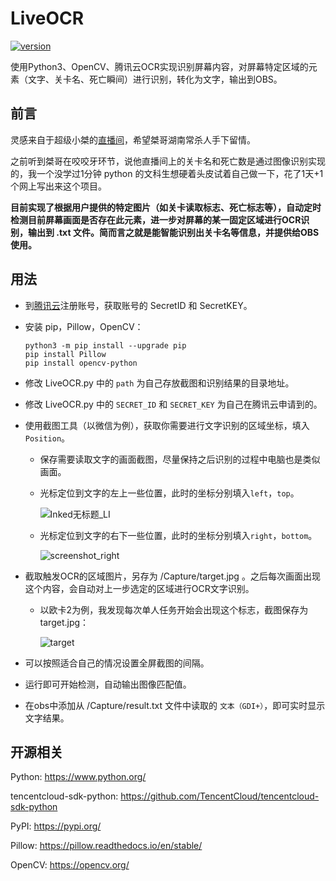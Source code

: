 # LiveOCR
[![version](https://img.shields.io/badge/version-v0.2-orange)]()

使用Python3、OpenCV、腾讯云OCR实现识别屏幕内容，对屏幕特定区域的元素（文字、关卡名、死亡瞬间）进行识别，转化为文字，输出到OBS。

## 前言

灵感来自于超级小桀的[直播间](https://www.douyu.com/74751)，希望桀哥湖南常杀人手下留情。

之前听到桀哥在咬咬牙环节，说他直播间上的关卡名和死亡数是通过图像识别实现的，我一个没学过1分钟 python 的文科生想硬着头皮试着自己做一下，花了1天+1个网上写出来这个项目。

**目前实现了根据用户提供的特定图片（如关卡读取标志、死亡标志等），自动定时检测目前屏幕画面是否存在此元素，进一步对屏幕的某一固定区域进行OCR识别，输出到 .txt 文件。简而言之就是能智能识别出关卡名等信息，并提供给OBS使用。**

## 用法

- 到[腾讯云](https://cloud.tencent.com/product/generalocr)注册账号，获取账号的 SecretID 和 SecretKEY。

- 安装 pip，Pillow，OpenCV：

  ```
  python3 -m pip install --upgrade pip
  pip install Pillow
  pip install opencv-python
  ```

- 修改 LiveOCR.py 中的 `path` 为自己存放截图和识别结果的目录地址。

- 修改 LiveOCR.py 中的 `SECRET_ID` 和 `SECRET_KEY` 为自己在腾讯云申请到的。

- 使用截图工具（以微信为例），获取你需要进行文字识别的区域坐标，填入 `Position`。

  - 保存需要读取文字的画面截图，尽量保持之后识别的过程中电脑也是类似画面。

  - 光标定位到文字的左上一些位置，此时的坐标分别填入`left`，`top`。

    ![Inked无标题_LI](https://cdn.jsdelivr.net/gh/tonyleelyy/BlogImages/img/screenshot_left.jpg)

  - 光标定位到文字的右下一些位置，此时的坐标分别填入`right`，`bottom`。

    ![screenshot_right](https://cdn.jsdelivr.net/gh/tonyleelyy/BlogImages/img/screenshot_right.jpg)

- 截取触发OCR的区域图片，另存为 /Capture/target.jpg 。之后每次画面出现这个内容，会自动对上一步选定的区域进行OCR文字识别。

  - 以欧卡2为例，我发现每次单人任务开始会出现这个标志，截图保存为target.jpg：

    ![target](https://cdn.jsdelivr.net/gh/tonyleelyy/BlogImages/img/target.jpg)

- 可以按照适合自己的情况设置全屏截图的间隔。

- 运行即可开始检测，自动输出图像匹配值。

- 在obs中添加从 /Capture/result.txt 文件中读取的 `文本（GDI+）`，即可实时显示文字结果。



## 开源相关

Python: https://www.python.org/

tencentcloud-sdk-python: https://github.com/TencentCloud/tencentcloud-sdk-python

PyPI: https://pypi.org/

Pillow: https://pillow.readthedocs.io/en/stable/

OpenCV: https://opencv.org/